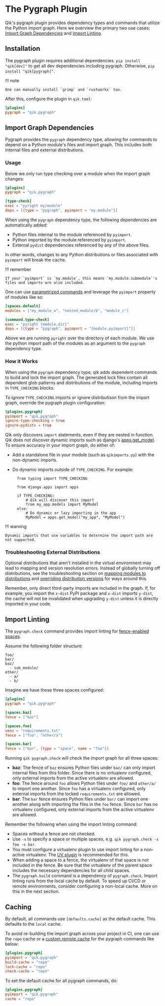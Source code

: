 # The Pygraph Plugin

Qik's pygraph plugin provides dependency types and commands that utilize the Python import graph. Here we overview the primary two use cases: [Import Graph Dependencies](#import-graph-dependencies) and [Import Linting](#import-linting).

## Installation

The pygraph plugin requires additional dependencies. `pip install "qik[dev]"` to get all dev dependencies including pygraph. Otherwise, `pip install "qik[pygraph]"`.

!!! note

    One can manually install `grimp` and `rustworkx` too.

After this, configure the plugin in `qik.toml`:

```toml
[plugins]
pygraph = "qik.pygraph"
```

<a id="import-graph-dependencies"></a>

## Import Graph Dependencies

Pygraph provides the `pygraph` dependency type, allowing for commands to depend on a Python module's files and import graph. This includes both internal files and external distributions.

### Usage

Below we only run type checking over a module when the import graph changes:

```toml
[plugins]
pygraph = "qik.pygraph"

[type-check]
exec = "pyright my/module"
deps = [{type = "pygraph", pyimport = "my.module"}]
```

When using the `pygraph` dependency type, the following dependencies are automatically added:

- Python files internal to the module referenced by `pyimport`.
- Python imported by the module referenced by `pyimport`.
- External `pydist` dependencies referenced by any of the above files.

In other words, changes to any Python distributions or files associated with `pyimport` will break the cache.

!!! remember

    If your `pyimport` is `my.module`, this means `my.module.submodule`'s files and imports are also included.

One can use [parametrized commands](commands.md#parametrized-commands) and leverage the `pyimport` property of modules like so:

```toml
[spaces.default]
modules = ["my_module_a", "nested_module/b", "module_c"]

[command.type-check]
exec = "pyright {module.dir}"
deps = [{type = "pygraph", pyimport = "{module.pyimport}"}]
```

Above we are running `pyright` over the directory of each module. We use the python import path of the modules as an argument to the `pygraph` dependency type.

<a id="how-it-works"></a>
### How it Works

When using the `pygraph` dependency type, qik adds dependent commands to build and lock the import graph. The generated lock files contain all dependent glob patterns and distributions of the module, including imports in `TYPE_CHECKING` blocks.

To ignore `TYPE_CHECKING` imports or ignore distributison from the import graph, override the pygraph plugin configuration:

```toml
[plugins.pygraph]
pyimport = "qik.pygraph"
ignore-type-checking = true
ignore-pydists = true
```

Qik only discovers `import` statements, even if they are nested in function. Qik does not discover dynamic imports such as django's [apps.get_model](https://docs.djangoproject.com/en/5.0/ref/applications/#django.apps.AppConfig.get_models). To ensure accuracy in your import graph, do either of:

- Add a standalone file in your module (such as `qikimports.py`) with the non-dynamic imports.
- Do dynamic imports outside of `TYPE_CHECKING`. For example:

        from typing import TYPE_CHECKING

        from django.apps import apps

        if TYPE_CHECKING:
            # Qik will discover this import
            from my_app.models import MyModel
        else:
            # Do dynamic or lazy importing in the app
            MyModel = apps.get_model("my_app", "MyModel")

!!! warning

    Dynamic imports that use variables to determine the import path are not supported.

<a id="troubleshooting"></a>
### Troubleshooting External Distributions

Optional distributions that aren't installed in the virtual environment may lead to mapping and version resolution errors. Instead of globally turning off distributions, see the troubleshooting section on [mapping modules to distributions](errors.md#graph0) and [overriding distribution versions](errors.md#dep0) for ways around this.

Remember, only direct third-party imports are included in the graph. If, for example, you import the `x-dist` PyPI package and `x-dist` imports `y-dist`, the cache will not be invalidated when upgrading `y-dist` unless it is directly imported in your code.

<a id="import-linting"></a>

## Import Linting

The `pygraph.check` command provides import linting for [fence-enabled spaces](spaces.md#fences).

Assume the following folder structure:

```
foo/
bar/
baz/
  - sub_module/
other/
  - a/
  - b/
```

Imagine we have these three spaces configured:

```toml
[plugins]
pygraph = "qik.pygraph"

[spaces.baz]
fence = ["baz"]

[spaces.foo]
venv = "requirements.txt"
fence = ["foo", "other/a"]

[spaces.bar]
fence = ["bar", {type = "space", name = "foo"}]
```

Running `qik pygraph.check` will check the import graph for all three spaces:

- **baz**: The fence of `baz` ensures Python files under `baz/` can only import internal files from this folder. Since there is no virtualenv configured, only external imports from the active virtualenv are allowed.
- **foo**: The fence around `foo` allows Python files under `foo/` and `other/a/` to import one another. Since `foo` has a virtualenv configured, only external imports from the locked `requirements.txt` are allowed.
- **bar**: The `bar` fence ensures Python files under `bar/` can import one another along with importing the files in the `foo` fence. Since `bar` has no virtualenv configured, only external imports from the active virtualenv are allowed.

Remember the following when using the import linting command:

- Spaces without a fence are not checked.
- Use `-s` to specify a space or multiple spaces, e.g. `qik pygraph.check -s foo -s bar`.
- You must configure a virtualenv plugin to use import linting for a non-active virtualenv. The [UV plugin](plugin_uv.md) is recommended for this.
- When adding a space to a fence, the virtualenv of that space is not included in the fence. Be sure that the virtualenv of the parent space includes the necessary dependencies for all child spaces.
- The `pygraph.build` command is a dependency of `pygraph.check`. Import linting runs from the local cache by default. To speed up CI/CD or remote environments, consider configuring a non-local cache. More on this in the next section.

## Caching

By default, all commands use `[defaults.cache]` as the default cache. This defaults to the `local` cache.

To avoid re-building the import graph across your project in CI, one can use the `repo` cache or a [custom remote cache](caching.md#remote) for the pygraph commands like below:

```toml
[plugins.pygraph]
pyimport = "qik.pygraph"
build-cache = "repo"
lock-cache = "repo"
check-cache = "repo"
```

To set the default cache for all pygraph commands, do:

```toml
[plugins.pygraph]
pyimport = "qik.pygraph"
cache = "repo"
```
